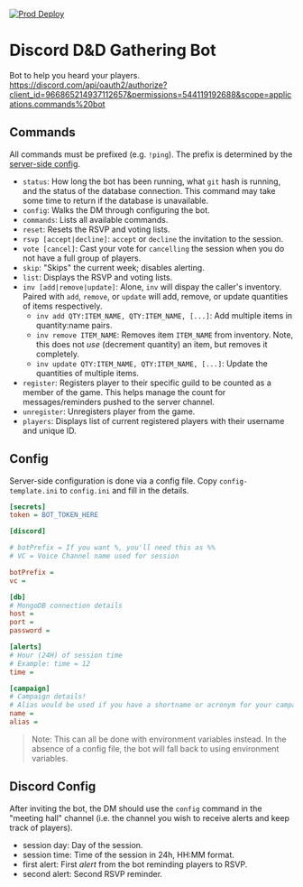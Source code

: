 [![Prod Deploy](https://github.com/dragid10/dnd-bot/actions/workflows/deploy.yml/badge.svg)](https://github.com/dragid10/dnd-bot/actions/workflows/deploy.yml)

# Discord D&D Gathering Bot

Bot to help you heard your players.
https://discord.com/api/oauth2/authorize?client_id=966865214937112657&permissions=544119192688&scope=applications.commands%20bot

## Commands

All commands must be prefixed (e.g. `!ping`). The prefix is determined by the [server-side config](#config).

- `status`: How long the bot has been running, what `git` hash is running, and the status of the database connection. This command may take some time to return if the database is unavailable.
- `config`: Walks the DM through configuring the bot.
- `commands`: Lists all available commands.
- `reset`: Resets the RSVP and voting lists.
- `rsvp [accept|decline]`: `accept` or `decline` the invitation to the session.
- `vote [cancel]`: Cast your vote for `cancelling`
  the session when you do not have a full group of players.
- `skip`: "Skips" the current week; disables alerting.
- `list`: Displays the RSVP and voting lists.
- `inv [add|remove|update]`: Alone, `inv` will dispay the caller's inventory. Paired with `add`, `remove`, or `update` will add, remove, or update quantities of items respectively.
  - `inv add QTY:ITEM_NAME, QTY:ITEM_NAME, [...]`: Add multiple items in quantity:name pairs.
  - `inv remove ITEM_NAME`: Removes item `ITEM_NAME` from inventory. Note, this does not _use_ (decrement quantity) an item, but removes it completely.
  - `inv update QTY:ITEM_NAME, QTY:ITEM_NAME, [...]`: Update the quantities of multiple items.
- `register`: Registers player to their specific guild to be counted as a member of the game. This helps manage the count for messages/reminders pushed to the server channel.
- `unregister`: Unregisters player from the game.
- `players`: Displays list of current registered players with their username and unique ID.

## Config

Server-side configuration is done via a config file. Copy `config-template.ini` to `config.ini` and fill in the details.

```ini
[secrets]
token = BOT_TOKEN_HERE

[discord]

# botPrefix = If you want %, you'll need this as %%
# VC = Voice Channel name used for session

botPrefix =
vc =

[db]
# MongoDB connection details
host =
port =
password =

[alerts]
# Hour (24H) of session time
# Example: time = 12
time =

[campaign]
# Campaign details!
# Alias would be used if you have a shortname or acronym for your campaign (if left blank, name of campaign will be used instead)
name =
alias =
```

> Note: This can all be done with environment variables instead. In the absence of a config file, the bot will fall
> back to using environment variables.

## Discord Config

After inviting the bot, the DM should use the `config` command in the "meeting hall" channel (i.e. the channel you wish
to receive alerts and keep track of players).

- session day: Day of the session.
- session time: Time of the session in 24h, HH:MM format.
- first alert: First _alert_ from the bot reminding players to RSVP.
- second alert: Second RSVP reminder.
